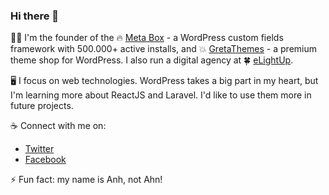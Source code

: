 ### Hi there 👋

👨‍💻 I'm the founder of the 🔥 [Meta Box](https://metabox.io) - a WordPress custom fields framework with 500.000+ active installs, and 💥 [GretaThemes](https://gretathemes.com) - a premium theme shop for WordPress. I also run a digital agency at 🍀 [eLightUp](https://elightup.com).

🖥️ I focus on web technologies. WordPress takes a big part in my heart, but I'm learning more about ReactJS and Laravel. I'd like to use them more in future projects.

☕ Connect with me on:

- [Twitter](https://twitter.com/rilwis)
- [Facebook](https://facebook.com/rilwis)

⚡ Fun fact: my name is Anh, not Ahn!

